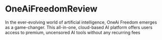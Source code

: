 # OneAiFreedomReview
In the ever-evolving world of artificial intelligence, OneAi Freedom emerges as a game-changer. This all-in-one, cloud-based AI platform offers users access to premium, uncensored AI tools without any recurring fees

